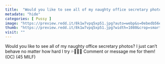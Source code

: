```yaml
---
title:  "Would you like to see all of my naughty office secretary photos? I just can’t behave no matter how hard I try 💦🍆👧🏼 Comment or message me for them! (OC) (45 MILF)"
metadate: "hide"
categories: [ Pussy ]
image: "https://preview.redd.it/8k1w7vpq5xp51.jpg?auto=webp&s=0ebedb56efc67a821214e2a92efcaefc8c549a75"
thumb: "https://preview.redd.it/8k1w7vpq5xp51.jpg?width=1080&crop=smart&auto=webp&s=055413b3a6f003533e772e5b7bf0108d2931f51c"
visit: ""
---
```

Would you like to see all of my naughty office secretary photos? I just can’t behave no matter how hard I try 💦🍆👧🏼 Comment or message me for them! (OC) (45 MILF)
